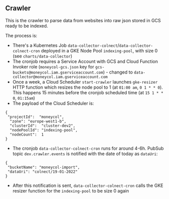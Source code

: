 ## Crawler 

This is the crawler to parse data from websites into raw json stored in GCS ready to be indexed.


The process is:

- There's a Kubernetes Job `data-collector-colnect`/`data-collector-colnect-cron` deployed in a GKE Node Pool `indexing-pool`, with size 0 (see `charts/data-collector`)
- The cronjob requires a Service Account with GCS and Cloud Function Invoker role (`moneycol-gcs.json` key for `gcs-buckets@moneycol.iam.gserviceaccount.com`) - changed to `data-collector@moneycol.iam.gserviceaccount.com`
- Once a week, a Cloud Scheduler `start-crawler` launches `gke-resizer` HTTP function which resizes the node pool to 1 (at `01:00 am`, `0 1 * * 0`). This happens 15 minutes before the cronjob scheduled time (at `15 1 * * 0`, `01:15am`)
- The payload of the Cloud Scheduler is:
```
{
 "projectId":  "moneycol",
  "zone": "europe-west1-b",
  "clusterId":  "cluster-dev2",
  "nodePoolId": "indexing-pool",
  "nodeCount":  1
}
```
- The cronjob `data-collector-colnect-cron` runs for around 4-6h. PubSub topic `dev.crawler.events` is notified with the date of today as `dataUri`:
```
{
 "bucketName": "moneycol-import",
 "dataUri": "colnect/19-01-2022"
}
```

- After this notification is sent, `data-collector-colnect-cron` calls the GKE resizer function for the `indexing-pool` to be size 0 again